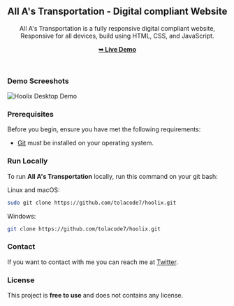<div align="center">


  <h2 align="center">All A's Transportation - Digital compliant Website</h2>

 All A's Transportation is a fully responsive digital compliant website, <br />Responsive for all devices, build using HTML, CSS, and JavaScript.

  <a href="https://meet-tola.github.io/-1-Todo-App/"><strong>➥ Live Demo</strong></a>

</div>

<br />

### Demo Screeshots

![Hoolix Desktop Demo](./readme-images/desktop.png "Desktop Demo")

### Prerequisites

Before you begin, ensure you have met the following requirements:

* [Git](https://git-scm.com/downloads "Download Git") must be installed on your operating system.

### Run Locally

To run **All A's Transportation** locally, run this command on your git bash:

Linux and macOS:

```bash
sudo git clone https://github.com/tolacode7/hoolix.git
```

Windows:

```bash
git clone https://github.com/tolacode7/hoolix.git
```

### Contact

If you want to contact with me you can reach me at [Twitter](https://www.twitter.com/meet_tola).

### License

This project is **free to use** and does not contains any license.
